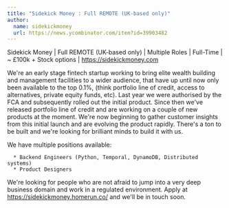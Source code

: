 ```yaml
---
title: "Sidekick Money : Full REMOTE (UK-based only)"
author:
  name: sidekickmoney
  url: https://news.ycombinator.com/item?id=39903482
---
```

Sidekick Money | Full REMOTE (UK-based only) | Multiple Roles | Full-Time | ~ £100k + Stock options | <a href="https:&#x2F;&#x2F;sidekickmoney.com" rel="nofollow">https:&#x2F;&#x2F;sidekickmoney.com</a>

We&#x27;re an early stage fintech startup working to bring elite wealth building and management facilities to a wider audience, that have up until now only been available to the top 0.1%, (think portfolio line of credit, access to alternatives, private equity funds, etc). Last year we were authorised by the FCA and subsequently rolled out the initial product. Since then we&#x27;ve released portfolio line of credit and are working on a couple of new products at the moment. We&#x27;re now beginning to gather customer insights from this initial launch and are evolving the product rapidly. There&#x27;s a ton to be built and we&#x27;re looking for brilliant minds to build it with us.

We have multiple positions available:

<pre><code>  * Backend Engineers (Python, Temporal, DynamoDB, Distributed systems)
  * Product Designers
</code></pre>
We&#x27;re looking for people who are not afraid to jump into a very deep business domain and work in a regulated environment.
Apply at <a href="https:&#x2F;&#x2F;sidekickmoney.homerun.co&#x2F;" rel="nofollow">https:&#x2F;&#x2F;sidekickmoney.homerun.co&#x2F;</a> and we&#x27;ll be in touch soon.
